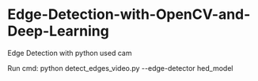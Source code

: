 # Edge-Detection-with-OpenCV-and-Deep-Learning
 Edge Detection with python used cam
 
 Run cmd:
 python detect_edges_video.py --edge-detector hed_model

